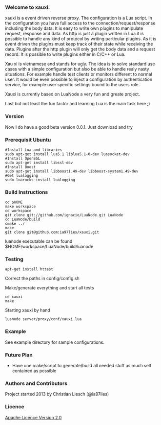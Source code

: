 ### Welcome to xauxi.
xauxi is a event driven reverse proxy. The configuration is a Lua script. In the configuration you have full access to the connection/request/response including the body data. It is easy to write own plugins to manipulate request, response and data. As http is just a plugin written in Lua it is possible to handle any kind of protocol by writing particular plugins. As it is event driven the plugins must keep track of their state while receiving the data. Plugins after the http plugin will only get the body data and a request record. It is possible to write plugins either in C/C++ or Lua.

Xau xi is vietnamese and stands for ugly. The idea is to solve standard use cases with a simple configuration but also be able to handle realy nasty situations. For example handle test clients or monitors different to normal user. It would be even possible to inject a configuration by authentication service, for example user specific settings bound to the users role.

Xauxi is currently based on LuaNode a very fun and greate project.

Last but not least the fun factor and learning Lua is the main task here ;)

### Version
Now I do have a good beta version 0.0.1. Just download and try

### Prerequisit Ubuntu
```
#Install Lua and libraries
sudo apt-get install lua5.1 liblua5.1-0-dev luasocket-dev
#Install OpenSSL
sudo apt-get install libssl-dev
#Install Boost
sudo apt-get install libboost1.49-dev libboost-system1.49-dev
#Get lualogging
sudo luarocks install lualogging
```

### Build Instructions
```
cd $HOME
make workspace
cd workspace
git clone git://github.com/ignacio/LuaNode.git LuaNode
cd LuaNode/build
cmake ../
make
git clone git@github.com:ia97lies/xauxi.git
```

luanode executable can be found $HOME/workspace/LuaNode/build/luanode

### Testing

```
apt-get install httest
```

Correct the paths in config/config.sh

Make/generate everything and start all tests
```
cd xauxi
make
```

Starting xauxi by hand
```
luanode server/proxy/conf/xauxi.lua
```

### Example
See example directory for sample configurations.

### Future Plan
 - Have one make/script to generate/build all needed stuff as much self contained as possible

### Authors and Contributors
Project started 2013 by Christian Liesch (@ia97lies)

### Licence
[Apache Licence Version 2.0](http://www.apache.org/licenses/LICENSE-2.0)


